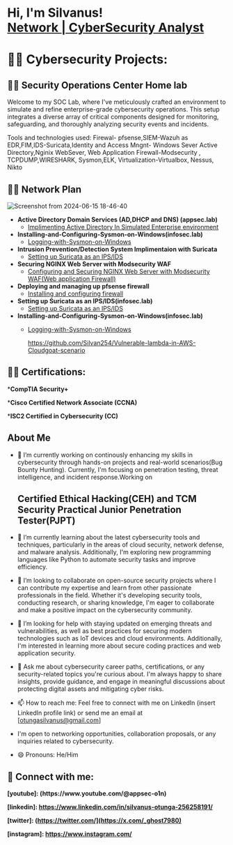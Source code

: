<h1>Hi, I'm Silvanus! <br/><a href="https://github.com//Silvan254/">Network | CyberSecurity Analyst</a>

<h1>👨‍💻 Cybersecurity Projects: </h1>
<h2>👨‍💻 Security Operations Center Home lab</h2>
Welcome to my SOC Lab, where I've meticulously crafted an environment to simulate and refine enterprise-grade cybersecurity operations. This setup integrates a diverse array of critical components designed for monitoring, safeguarding, and thoroughly analyzing security events and incidents.

Tools and technologies used: Firewal- pfsense,SIEM-Wazuh as EDR,FIM,IDS-Suricata,Identity and Access Mngnt- Windows Sever Active Directory,Nginix WebSever, Web Application Firewall-Modsecurity , TCPDUMP,WIRESHARK, Sysmon,ELK, Virtualization-Virtualbox, Nessus, Nikto

<h2>👨‍💻 Network Plan</h2>

![Screenshot from 2024-06-15 18-46-40](https://github.com/Silvan254/Silvan254/assets/65334897/277afc42-af18-42d4-9f71-02df146297f8)

- <b>Active Directory Domain Services (AD,DHCP and DNS) (appsec.lab)</b>
  - [Implimenting Active Directory In Simulated Enterprise environment](https://github.com/)
- <b>Installing-and-Configuring-Sysmon-on-Windows(infosec.lab)</b>
  - [Logging-with-Sysmon-on-Windows]((https://github.com/Silvan254/Vulnerable-lambda-in-AWS-Cloudgoat-scenario))
- <b>Intrusion Prevention/Detection System Implimentaion with Suricata</b>
  - [Setting up Suricata as an IPS/IDS](https://github.com/)
- <b>Securing NGINX Web Server with Modsecurity WAF</b>
  - [Configuring and Securing NGINX Web Server with Modsecurity WAF(Web application Firewall)](https://github.com/Silvan254/Configuring-and-Securing-NGINX-Web-Server-with-Modsecurity-WAF-Web-application-Firewall-)
- <b>Deploying and managing up pfsense firewall</b>
  - [Installing and configuring firewall](https://github.com/Silvan254/Deploying-pfsensse-firewall-in-a-virtual-machine-/edit/main/README.md)
- <b>Setting up Suricata as an IPS/IDS(infosec.lab)</b>
  - [Setting up Suricata as an IPS/IDS](https://github.com/)
- <b>Installing-and-Configuring-Sysmon-on-Windows(infosec.lab)</b>
  - [Logging-with-Sysmon-on-Windows](https://github.com/Silvan254/Installing-and-Configuring-Sysmon-on-Windows/blob/main/README.md)



    https://github.com/Silvan254/Vulnerable-lambda-in-AWS-Cloudgoat-scenario
<h2>👨‍💻 Certifications:</h2>
  *<b>CompTIA Security+</b>
  
  *<b>Cisco Certified Network Associate (CCNA)</b>
 
  *<b>ISC2 Certified in Cybersecurity (CC)</b>

<h2>About Me</h2>

- 🔭 I’m currently working on continously enhancing my skills in cybersecurity through hands-on projects and real-world scenarios(Bug Bounty Hunting). Currently, I'm focusing on penetration testing, threat intelligence, and incident response.Working on <h2>Certified Ethical Hacking(CEH) and TCM Security Practical Junior Penetration Tester(PJPT)</h2>
- 🌱 I’m currently learning about the latest cybersecurity tools and techniques, particularly in the areas of cloud security, network defense, and malware analysis. Additionally, I'm exploring new programming languages like Python to automate security tasks and improve efficiency.
- 👯 I’m looking to collaborate on open-source security projects where I can contribute my expertise and learn from other passionate professionals in the field. Whether it's developing security tools, conducting research, or sharing knowledge, I'm eager to collaborate and make a positive impact on the cybersecurity community.
- 🤔 I’m looking for help with staying updated on emerging threats and vulnerabilities, as well as best practices for securing modern technologies such as IoT devices and cloud environments. Additionally, I'm interested in learning more about secure coding practices and web application security.
- 💬 Ask me about cybersecurity career paths, certifications, or any security-related topics you're curious about. I'm always happy to share insights, provide guidance, and engage in meaningful discussions about protecting digital assets and mitigating cyber risks.
- 📫 How to reach me: Feel free to connect with me on LinkedIn (insert LinkedIn profile link) or send me an email at [otungasilvanus@gmail.com]
- I'm open to networking opportunities, collaboration proposals, or any inquiries related to cybersecurity.

- 😄 Pronouns: He/Him

<h2> 🤳 Connect with me:</h2>
<b>[youtube]: (https://www.youtube.com/@appsec-o1n)</b>

<b>[linkedin]: https://www.linkedin.com/in/silvanus-otunga-256258191/</b>

<b>[twitter]: (https://twitter.com/](https://x.com/_ghost7980)</b>

<b>[instagram]: https://www.instagram.com/</b>



<!--
**** is a ✨ _special_ ✨ repository because its `README.md` (this file) appears on your GitHub profile.

Here are some ideas to get you started:
 🔭 I’m currently working on 
- 🌱 I’m currently learning ...
- 👯 I’m looking to collaborate on ...
- 🤔 I’m looking for help with ...
- 💬 Ask me about ...
- 📫 How to reach me: ...
- 😄 Pronouns: ...
- ⚡ Fun fact: ...
-->

